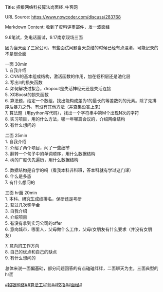 Title: 招银网络科技算法岗面经_牛客网

URL Source: https://www.nowcoder.com/discuss/283768

Markdown Content:
收到了资料评审邮件，发一波面经

9.6笔试，免电话面试，9.17南京现场三面

因为当天面了三家公司，有些面试问题当天总结的时候已经有点混淆，可能记录的不是很全面

一面 30min  
1\. 自我介绍  
2\. CNN的基本组成结构，激活函数的作用，加在卷积层还是池化层  
3\. 写出lr的损失函数  
4\. 如何解决过拟合，dropout是失活神经元还是失活连接  
5\. XGBoost的损失函数  
6\. 算法题，给定一个数组，找出能构成差为1的最长的等差数列的元素。除了先排序后暴力之外，有没有其他方法（并查集没答上来）  
7\. 算法题（用python写代码），找出一个字符串中第M个出现N次的字符  
8\. 实习项目，用的什么方法，哪一年哪篇会议的，介绍网络结构  
9\. 有什么想问的

二面 25min  
1\. 自我介绍  
2\. 介绍了两个项目，问了一些细节  
3\. 翻转一个句子中的单词顺序，用什么数据结构  
4\. 树的广度优先遍历，用什么数据结构

5\. 数据结构是自学的吗（看我本科非科班，答本科就有学过这门课）  
6\. 什么是多态  
7\. 有什么想问的

三面 hr面 20min  
1\. 本科、研究生成绩排名，保研还是考研  
2\. 获过几次奖学金  
3\. 自我介绍  
4\. 介绍项目  
5\. 有没有拿到实习公司的offer  
6\. 意向城市，哪里人，父母做什么工作，父母/女朋友有什么要求（并没有女朋友）

7\. 意向的工作方向  
8\. 自己的优点和自己的缺点  
9\. 有什么想问的

总体来说一面偏基础，部分问题回答的有点磕磕绊绊，二面聊天为主，三面典型的hr面

[#招银网络#](https://www.nowcoder.com/enterprise/914/discussion)[#算法工程师#](https://www.nowcoder.com/creation/subject/146d543971d045ba84b4b8a4dd573fff)[#校招#](https://www.nowcoder.com/creation/subject/d09b966a380b45ddaba9dc5a6bd5ee19)[#面经#](https://www.nowcoder.com/creation/subject/928d551be73f40db82c0ed83286c8783)
